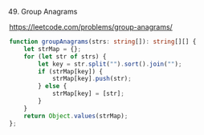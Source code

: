 49. Group Anagrams

https://leetcode.com/problems/group-anagrams/

```TypeScript
function groupAnagrams(strs: string[]): string[][] {
    let strMap = {};
    for (let str of strs) {
        let key = str.split("").sort().join("");
        if (strMap[key]) {
            strMap[key].push(str);
        } else {
            strMap[key] = [str];
        }
    }
    return Object.values(strMap);
};
```